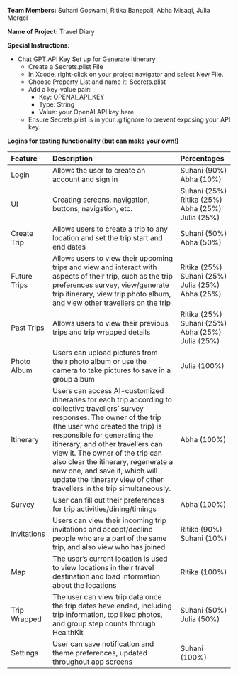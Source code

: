 **Team Members:** Suhani Goswami, Ritika Banepali, Abha Misaqi, Julia Mergel

**Name of Project:** Travel Diary

**Special Instructions:**
- Chat GPT API Key Set up for Generate Itinerary
  - Create a Secrets.plist File
  - In Xcode, right-click on your project navigator and select New File.
  - Choose Property List and name it: Secrets.plist
  - Add a key-value pair:
    - Key: OPENAI_API_KEY
    - Type: String
    - Value: your OpenAI API key here
  - Ensure Secrets.plist is in your .gitignore to prevent exposing your API key.
 
**Logins for testing functionality (but can make your own!)**

| Feature  | Description   | Percentages |
| :---  |  :---  | :--- |
| Login  | Allows the user to create an account and sign in  | Suhani (90%) Abha (10%) |
| UI  | Creating screens, navigation, buttons, navigation, etc. | Suhani (25%) Ritika (25%) <br/> Abha (25%) <br/> Julia (25%) |
| Create Trip | Allows users to create a trip to any location and set the trip start and end dates  | Suhani (50%) Abha (50%) |
| Future Trips| Allows users to view their upcoming trips and view and interact with aspects of their trip, such as the trip preferences survey, view/generate trip itinerary, view trip photo album, and view other travellers on the trip| Ritika (25%) Suhani (25%) <br/> Julia (25%) <br/> Abha (25%) |
| Past Trips | Allows users to view their previous trips and trip wrapped details | Ritika (25%) Suhani (25%) Abha (25%) <br/> Julia (25%) |
| Photo Album | Users can upload pictures from their photo album or use the camera to take pictures to save in a group album | Julia (100%) |
| Itinerary | Users can access AI-customized itineraries for each trip according to collective travellers’ survey responses. The owner of the trip (the user who created the trip) is responsible for generating the itinerary, and other travellers can view it. The owner of the trip can also clear the itinerary, regenerate a new one, and save it, which will update the itinerary view of other travellers in the trip simultaneously. | Abha (100%) |
| Survey | User can fill out their preferences for trip activities/dining/timings | Abha (100%) |
| Invitations | Users can view their incoming trip invitations and accept/decline people who are a part of the same trip, and also view who has joined. | Ritika (90%) Suhani (10%) |
| Map | The user’s current location is used to view locations in their travel destination and load information about the locations | Ritika (100%) |
| Trip Wrapped | The user can view trip data once the trip dates have ended, including trip information, top liked photos, and group step counts through HealthKit | Suhani (50%) Julia (50%) |
| Settings | User can save notification and theme preferences, updated throughout app screens | Suhani (100%) |
